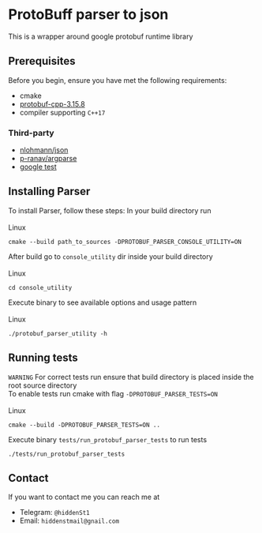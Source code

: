 # ProtoBuff parser to json

This is a wrapper around google protobuf runtime library

## Prerequisites
Before you begin, ensure you have met the following requirements:
* cmake
* [protobuf-cpp-3.15.8](https://github.com/protocolbuffers/protobuf/)
* compiler supporting ``C++17``

### Third-party
* [nlohmann/json](https://github.com/nlohmann/json)
* [p-ranav/argparse](https://github.com/p-ranav/argparse)
* [google test](https://github.com/google/googletest)

## Installing Parser

To install Parser, follow these steps:
In your build directory run<br><br>
Linux
```shell script
cmake --build path_to_sources -DPROTOBUF_PARSER_CONSOLE_UTILITY=ON
```

After build go to ``console_utility`` dir inside your build directory<br><br>
Linux
```shell script
cd console_utility
```

Execute binary to see available options and usage pattern<br><br>
Linux
```shell script
./protobuf_parser_utility -h
```

## Running tests
``WARNING`` For correct tests run ensure that build directory is placed inside the root source directory<br>
To enable tests run cmake with flag ``-DPROTOBUF_PARSER_TESTS=ON``<br><br>
Linux
```shell script
cmake --build -DPROTOBUF_PARSER_TESTS=ON ..
```

Execute binary ``tests/run_protobuf_parser_tests`` to run tests
```shell script
./tests/run_protobuf_parser_tests
```

## Contact
If you want to contact me you can reach me at
* Telegram: ``@hiddenSt1``
* Email: ``hiddenstmail@gnail.com``